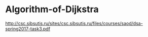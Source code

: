 # Algorithm-of-Dijkstra
http://csc.sibsutis.ru/sites/csc.sibsutis.ru/files/courses/saod/dsa-spring2017-task3.pdf
